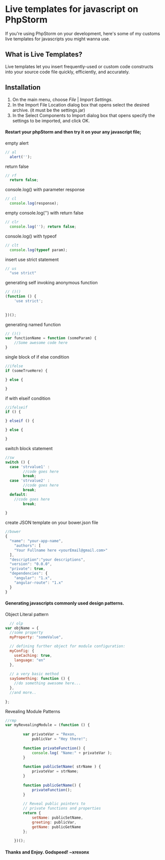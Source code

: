 # Live templates for javascript on PhpStorm

If you're using PhpStorm on your development, here's some of my customs live templates for javascripts you might wanna use.

## What is Live Templates?
Live templates let you insert frequently-used or custom code constructs into your source code file quickly, efficiently, and accurately.


## Installation
1. On the main menu, choose *File* | *Import Settings*.
2. In the Import File Location dialog box that opens select the desired archive. (it must be the settings.jar)
3. In the Select Components to Import dialog box that opens specify the settings to be imported, and click OK.


#### Restart your phpStorm and then try it on your any javascript file;
empty alert
```javascript
// al
  alert('');
```

return false
```javascript
// rf
  return false;
```

console.log() with parameter response
```javascript
// cl
  console.log(response);
```

empty console.log('') with return false
```javascript
// clr
  console.log(''); return false;
```

console.log() with typeof
```javascript
// clt
  console.log(typeof param);
```

insert use strict statement
```javascript
// us
  "use strict"
```

generating self invoking anonymous function
```javascript
// ()() 
(function () {
    'use strict';
    
    
})();
```

generating named function
```javascript
// ()() 
var functionName = function (someParam) {
    //Some awesome code here
}
```

single block of if else condition
```javascript
//ifelse
if (someTrueHere) {

} else {

}
```

if with elseif condition
```javascript
//ifelseif
if () {

} elseif () {

} else {

}
```
switch block statement
```javascript
//sw
switch () {
  case 'strvalue1' :
        //code goes here
        break;
  case 'strvalue2' :
        //code goes here
        break;
  default:
    //code goes here
        break;
    
}
```

create JSON template on your bower.json file
```javascript
//bower
{
  "name": "your-app-name",
    "authors": [
    "Your Fullname here <yourEmail@gmail.com>"
  ],
  "description":"your descriptions",
  "version": "0.0.0",
  "private": true,
  "dependencies": {
    "angular": "1.x",
    "angular-route": "1.x"
  }
}

```

#### Generating javascripts commonly used design patterns.

Object Literal pattern
```javascript
  // olp
var objName = {
  //some property
  myProperty: "someValue",

  // defining further object for module configuration:
  myConfig: {
    useCaching: true,
    language: "en"
  },
 
  // a very basic method
  saySomething: function () {
    //do something awesome here...
  },
  //and more..
 
};
```

Revealing Module Patterns

```javascript
//rmp
var myRevealingModule = (function () {
 
        var privateVar = "Rexon,
            publicVar = "Hey there!";
 
        function privateFunction() {
            console.log( "Name:" + privateVar );
        }
 
        function publicSetName( strName ) {
            privateVar = strName;
        }
 
        function publicGetName() {
            privateFunction();
        }
 
        // Reveal public pointers to
        // private functions and properties
        return {
            setName: publicSetName,
            greeting: publicVar,
            getName: publicGetName
        };
 
    })();
```

#### Thanks and Enjoy. Godspeed! ~xrexonx
